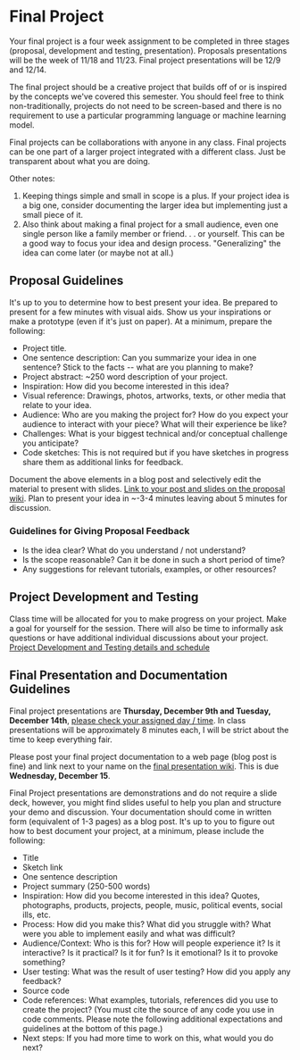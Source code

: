# Final Project

Your final project is a four week assignment to be completed in three stages (proposal, development and testing, presentation). Proposals presentations will be the week of 11/18 and 11/23. Final project presentations will be 12/9 and 12/14.

The final project should be a creative project that builds off of or is inspired by the concepts we've covered this semester. You should feel free to think non-traditionally, projects do not need to be screen-based and there is no requirement to use a particular programming language or machine learning model.

Final projects can be collaborations with anyone in any class. Final projects can be one part of a larger project integrated with a different class. Just be transparent about what you are doing.

Other notes:

1. Keeping things simple and small in scope is a plus. If your project idea is a big one, consider documenting the larger idea but implementing just a small piece of it.
2. Also think about making a final project for a small audience, even one single person like a family member or friend. . . or yourself. This can be a good way to focus your idea and design process. "Generalizing" the idea can come later (or maybe not at all.)

## Proposal Guidelines

It's up to you to determine how to best present your idea. Be prepared to present for a few minutes with visual aids. Show us your inspirations or make a prototype (even if it's just on paper). At a minimum, prepare the following:

- Project title.
- One sentence description: Can you summarize your idea in one sentence? Stick to the facts -- what are you planning to make?
- Project abstract: ~250 word description of your project.
- Inspiration: How did you become interested in this idea?
- Visual reference: Drawings, photos, artworks, texts, or other media that relate to your idea.
- Audience: Who are you making the project for? How do you expect your audience to interact with your piece? What will their experience be like?
- Challenges: What is your biggest technical and/or conceptual challenge you anticipate?
- Code sketches: This is not required but if you have sketches in progress share them as additional links for feedback.

Document the above elements in a blog post and selectively edit the material to present with slides. [Link to your post and slides on the proposal wiki](https://github.com/ml5js/Intro-ML-Arts-IMA-F21/wiki/Final-Proposals). Plan to present your idea in ~-3-4 minutes leaving about 5 minutes for discussion.

### Guidelines for Giving Proposal Feedback

- Is the idea clear? What do you understand / not understand?
- Is the scope reasonable? Can it be done in such a short period of time?
- Any suggestions for relevant tutorials, examples, or other resources?

## Project Development and Testing

Class time will be allocated for you to make progress on your project. Make a goal for yourself for the session. There will also be time to informally ask questions or have additional individual discussions about your project. [Project Development and Testing details and schedule](https://github.com/ml5js/Intro-ML-Arts-IMA-F21/wiki/Final-Workshop-and-Testing)

## Final Presentation and Documentation Guidelines

Final project presentations are **Thursday, December 9th and Tuesday, December 14th**, [please check your assigned day / time](https://github.com/ml5js/Intro-ML-Arts-IMA-F21/wiki/Final-Presentations). In class presentations will be approximately 8 minutes each, I will be strict about the time to keep everything fair.

Please post your final project documentation to a web page (blog post is fine) and link next to your name on the [final presentation wiki](https://github.com/ml5js/Intro-ML-Arts-IMA-F21/wiki/Final-Presentations). This is due **Wednesday, December 15**.

Final Project presentations are demonstrations and do not require a slide deck, however, you might find slides useful to help you plan and structure your demo and discussion. Your documentation should come in written form (equivalent of 1-3 pages) as a blog post. It's up to you to figure out how to best document your project, at a minimum, please include the following:

- Title
- Sketch link
- One sentence description
- Project summary (250-500 words)
- Inspiration: How did you become interested in this idea? Quotes, photographs, products, projects, people, music, political events, social ills, etc.
- Process: How did you make this? What did you struggle with? What were you able to implement easily and what was difficult?
- Audience/Context: Who is this for? How will people experience it? Is it interactive? Is it practical? Is it for fun? Is it emotional? Is it to provoke something?
- User testing: What was the result of user testing? How did you apply any feedback?
- Source code
- Code references: What examples, tutorials, references did you use to create the project? (You must cite the source of any code you use in code comments. Please note the following additional expectations and guidelines at the bottom of this page.)
- Next steps: If you had more time to work on this, what would you do next?
